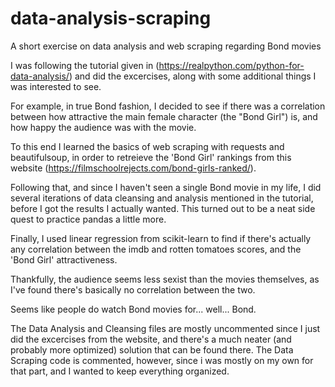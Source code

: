 # data-analysis-scraping
A short exercise on data analysis and web scraping regarding Bond movies

I was following the tutorial given in (https://realpython.com/python-for-data-analysis/) and did the excercises, along with some additional things I was interested to see.

For example, in true Bond fashion, I decided to see if there was a correlation between how attractive the main female character (the "Bond Girl") is, and how happy the audience was with the movie.

To this end I learned the basics of web scraping with requests and beautifulsoup, in order to retreieve the 'Bond Girl' rankings from this website (https://filmschoolrejects.com/bond-girls-ranked/).

Following that, and since I haven't seen a single Bond movie in my life, I did several iterations of data cleansing and analysis mentioned in the tutorial, before I got the results I actually wanted. This turned out to be a neat side quest to practice pandas a little more.

Finally, I used linear regression from scikit-learn to find if there's actually any correlation between the imdb and rotten tomatoes scores, and the 'Bond Girl' attractiveness.

Thankfully, the audience seems less sexist than the movies themselves, as I've found there's basically no correlation between the two.

Seems like people do watch Bond movies for... well... Bond.

The Data Analysis and Cleansing files are mostly uncommented since I just did the excercises from the website, and there's a much neater (and probably more optimized) solution that can be found there. The Data Scraping code is commented, however, since i was mostly on my own for that part, and I wanted to keep everything organized.
